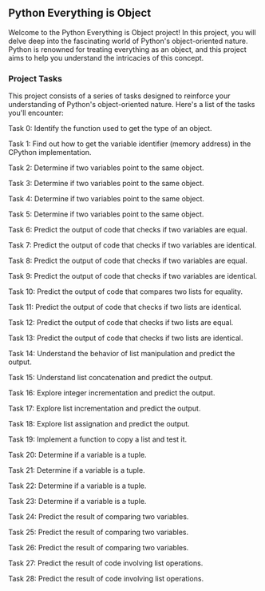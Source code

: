 ## Python Everything is Object

Welcome to the Python Everything is Object project! In this project, you will delve deep into the fascinating world of Python's object-oriented nature. Python is renowned for treating everything as an object, and this project aims to help you understand the intricacies of this concept.

### Project Tasks

This project consists of a series of tasks designed to reinforce your understanding of Python's object-oriented nature. Here's a list of the tasks you'll encounter:

Task 0: Identify the function used to get the type of an object.

Task 1: Find out how to get the variable identifier (memory address) in the CPython implementation.

Task 2: Determine if two variables point to the same object.

Task 3: Determine if two variables point to the same object.

Task 4: Determine if two variables point to the same object.

Task 5: Determine if two variables point to the same object.

Task 6: Predict the output of code that checks if two variables are equal.

Task 7: Predict the output of code that checks if two variables are identical.

Task 8: Predict the output of code that checks if two variables are equal.

Task 9: Predict the output of code that checks if two variables are identical.

Task 10: Predict the output of code that compares two lists for equality.

Task 11: Predict the output of code that checks if two lists are identical.

Task 12: Predict the output of code that checks if two lists are equal.

Task 13: Predict the output of code that checks if two lists are identical.

Task 14: Understand the behavior of list manipulation and predict the output.

Task 15: Understand list concatenation and predict the output.

Task 16: Explore integer incrementation and predict the output.

Task 17: Explore list incrementation and predict the output.

Task 18: Explore list assignation and predict the output.

Task 19: Implement a function to copy a list and test it.

Task 20: Determine if a variable is a tuple.

Task 21: Determine if a variable is a tuple.

Task 22: Determine if a variable is a tuple.

Task 23: Determine if a variable is a tuple.

Task 24: Predict the result of comparing two variables.

Task 25: Predict the result of comparing two variables.

Task 26: Predict the result of comparing two variables.

Task 27: Predict the result of code involving list operations.

Task 28: Predict the result of code involving list operations.